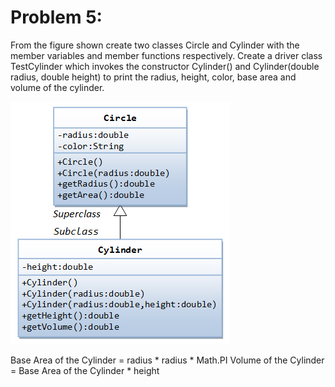 # Problem 5:
From the figure shown create two classes Circle and Cylinder with the member variables and member functions respectively. Create a driver class TestCylinder which invokes the constructor Cylinder() and Cylinder(double radius, double height) to print the radius, height, color, base area and volume of the cylinder.

![Alt text](q5.png)

Base Area of the Cylinder = radius * radius * Math.PI
Volume of the Cylinder = Base Area of the Cylinder * height
